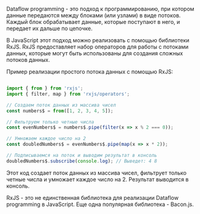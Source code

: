 Dataflow programming - это подход к программированию, при котором данные передаются между блоками (или узлами) в виде потоков. Каждый блок обрабатывает данные, которые поступают в него, и передает их дальше по цепочке.

В JavaScript этот подход можно реализовать с помощью библиотеки RxJS. RxJS предоставляет набор операторов для работы с потоками данных, которые могут быть использованы для создания сложных потоков данных.

Пример реализации простого потока данных с помощью RxJS:

```javascript

import { from } from 'rxjs';
import { filter, map } from 'rxjs/operators';

// Создаем поток данных из массива чисел
const numbers$ = from([1, 2, 3, 4, 5]);

// Фильтруем только четные числа
const evenNumbers$ = numbers$.pipe(filter(x => x % 2 === 0));

// Умножаем каждое число на 2
const doubledNumbers$ = evenNumbers$.pipe(map(x => x * 2));

// Подписываемся на поток и выводим результат в консоль
doubledNumbers$.subscribe(console.log); // Выведет: 4 8
```


Этот код создает поток данных из массива чисел, фильтрует только четные числа и умножает каждое число на 2. Результат выводится в консоль.

RxJS - это не единственная библиотека для реализации Dataflow programming в JavaScript. Еще одна популярная библиотека - Bacon.js.